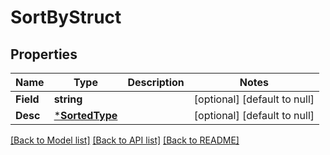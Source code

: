 # SortByStruct

## Properties
Name | Type | Description | Notes
------------ | ------------- | ------------- | -------------
**Field** | **string** |  | [optional] [default to null]
**Desc** | [***SortedType**](SortedType.md) |  | [optional] [default to null]

[[Back to Model list]](../README.md#documentation-for-models) [[Back to API list]](../README.md#documentation-for-api-endpoints) [[Back to README]](../README.md)


